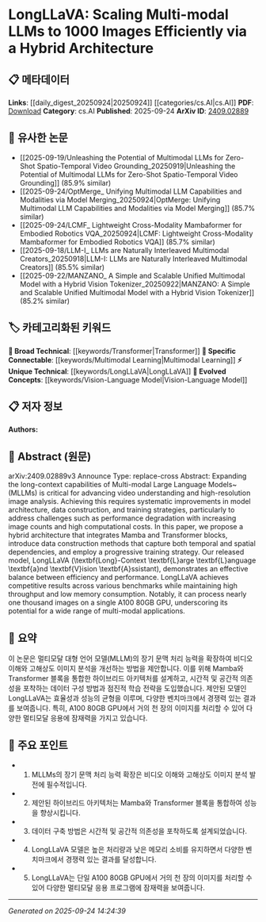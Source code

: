 <!-- KEYWORD_LINKING_METADATA:
{
  "processed_timestamp": "2025-09-24T14:24:39.924458",
  "vocabulary_version": "1.0",
  "selected_keywords": [
    "Multimodal Learning",
    "Transformer",
    "LongLLaVA",
    "Vision-Language Model"
  ],
  "rejected_keywords": [],
  "similarity_scores": {
    "Multimodal Learning": 0.8,
    "Transformer": 0.85,
    "LongLLaVA": 0.7,
    "Vision-Language Model": 0.75
  },
  "extraction_method": "AI_prompt_based",
  "budget_applied": true,
  "candidates_json": {
    "candidates": [
      {
        "surface": "Multi-modal Large Language Models",
        "canonical": "Multimodal Learning",
        "aliases": [
          "MLLMs"
        ],
        "category": "specific_connectable",
        "rationale": "Links to ongoing research in integrating multiple data types in AI models.",
        "novelty_score": 0.45,
        "connectivity_score": 0.85,
        "specificity_score": 0.7,
        "link_intent_score": 0.8
      },
      {
        "surface": "Transformer blocks",
        "canonical": "Transformer",
        "aliases": [],
        "category": "broad_technical",
        "rationale": "A foundational architecture in modern deep learning models.",
        "novelty_score": 0.3,
        "connectivity_score": 0.9,
        "specificity_score": 0.65,
        "link_intent_score": 0.85
      },
      {
        "surface": "LongLLaVA",
        "canonical": "LongLLaVA",
        "aliases": [
          "Long-Context Large Language and Vision Assistant"
        ],
        "category": "unique_technical",
        "rationale": "Represents a novel model architecture with specific capabilities in processing large image sets.",
        "novelty_score": 0.75,
        "connectivity_score": 0.65,
        "specificity_score": 0.85,
        "link_intent_score": 0.7
      },
      {
        "surface": "video understanding",
        "canonical": "Vision-Language Model",
        "aliases": [],
        "category": "evolved_concepts",
        "rationale": "Highlights the integration of vision and language for comprehensive media analysis.",
        "novelty_score": 0.5,
        "connectivity_score": 0.78,
        "specificity_score": 0.72,
        "link_intent_score": 0.75
      }
    ],
    "ban_list_suggestions": [
      "performance degradation",
      "high computational costs"
    ]
  },
  "decisions": [
    {
      "candidate_surface": "Multi-modal Large Language Models",
      "resolved_canonical": "Multimodal Learning",
      "decision": "linked",
      "scores": {
        "novelty": 0.45,
        "connectivity": 0.85,
        "specificity": 0.7,
        "link_intent": 0.8
      }
    },
    {
      "candidate_surface": "Transformer blocks",
      "resolved_canonical": "Transformer",
      "decision": "linked",
      "scores": {
        "novelty": 0.3,
        "connectivity": 0.9,
        "specificity": 0.65,
        "link_intent": 0.85
      }
    },
    {
      "candidate_surface": "LongLLaVA",
      "resolved_canonical": "LongLLaVA",
      "decision": "linked",
      "scores": {
        "novelty": 0.75,
        "connectivity": 0.65,
        "specificity": 0.85,
        "link_intent": 0.7
      }
    },
    {
      "candidate_surface": "video understanding",
      "resolved_canonical": "Vision-Language Model",
      "decision": "linked",
      "scores": {
        "novelty": 0.5,
        "connectivity": 0.78,
        "specificity": 0.72,
        "link_intent": 0.75
      }
    }
  ]
}
-->

# LongLLaVA: Scaling Multi-modal LLMs to 1000 Images Efficiently via a Hybrid Architecture

## 📋 메타데이터

**Links**: [[daily_digest_20250924|20250924]] [[categories/cs.AI|cs.AI]]
**PDF**: [Download](https://arxiv.org/pdf/2409.02889.pdf)
**Category**: cs.AI
**Published**: 2025-09-24
**ArXiv ID**: [2409.02889](https://arxiv.org/abs/2409.02889)

## 🔗 유사한 논문
- [[2025-09-19/Unleashing the Potential of Multimodal LLMs for Zero-Shot Spatio-Temporal Video Grounding_20250919|Unleashing the Potential of Multimodal LLMs for Zero-Shot Spatio-Temporal Video Grounding]] (85.9% similar)
- [[2025-09-24/OptMerge_ Unifying Multimodal LLM Capabilities and Modalities via Model Merging_20250924|OptMerge: Unifying Multimodal LLM Capabilities and Modalities via Model Merging]] (85.7% similar)
- [[2025-09-24/LCMF_ Lightweight Cross-Modality Mambaformer for Embodied Robotics VQA_20250924|LCMF: Lightweight Cross-Modality Mambaformer for Embodied Robotics VQA]] (85.7% similar)
- [[2025-09-18/LLM-I_ LLMs are Naturally Interleaved Multimodal Creators_20250918|LLM-I: LLMs are Naturally Interleaved Multimodal Creators]] (85.5% similar)
- [[2025-09-22/MANZANO_ A Simple and Scalable Unified Multimodal Model with a Hybrid Vision Tokenizer_20250922|MANZANO: A Simple and Scalable Unified Multimodal Model with a Hybrid Vision Tokenizer]] (85.2% similar)

## 🏷️ 카테고리화된 키워드
**🧠 Broad Technical**: [[keywords/Transformer|Transformer]]
**🔗 Specific Connectable**: [[keywords/Multimodal Learning|Multimodal Learning]]
**⚡ Unique Technical**: [[keywords/LongLLaVA|LongLLaVA]]
**🚀 Evolved Concepts**: [[keywords/Vision-Language Model|Vision-Language Model]]

## 📋 저자 정보

**Authors:** 

## 📄 Abstract (원문)

arXiv:2409.02889v3 Announce Type: replace-cross 
Abstract: Expanding the long-context capabilities of Multi-modal Large Language Models~(MLLMs) is critical for advancing video understanding and high-resolution image analysis. Achieving this requires systematic improvements in model architecture, data construction, and training strategies, particularly to address challenges such as performance degradation with increasing image counts and high computational costs. In this paper, we propose a hybrid architecture that integrates Mamba and Transformer blocks, introduce data construction methods that capture both temporal and spatial dependencies, and employ a progressive training strategy. Our released model, LongLLaVA (\textbf{Long}-Context \textbf{L}arge \textbf{L}anguage \textbf{a}nd \textbf{V}ision \textbf{A}ssistant), demonstrates an effective balance between efficiency and performance. LongLLaVA achieves competitive results across various benchmarks while maintaining high throughput and low memory consumption. Notably, it can process nearly one thousand images on a single A100 80GB GPU, underscoring its potential for a wide range of multi-modal applications.

## 📝 요약

이 논문은 멀티모달 대형 언어 모델(MLLM)의 장기 문맥 처리 능력을 확장하여 비디오 이해와 고해상도 이미지 분석을 개선하는 방법을 제안합니다. 이를 위해 Mamba와 Transformer 블록을 통합한 하이브리드 아키텍처를 설계하고, 시간적 및 공간적 의존성을 포착하는 데이터 구성 방법과 점진적 학습 전략을 도입했습니다. 제안된 모델인 LongLLaVA는 효율성과 성능의 균형을 이루며, 다양한 벤치마크에서 경쟁력 있는 결과를 보여줍니다. 특히, A100 80GB GPU에서 거의 천 장의 이미지를 처리할 수 있어 다양한 멀티모달 응용에 잠재력을 가지고 있습니다.

## 🎯 주요 포인트

- 1. MLLMs의 장기 문맥 처리 능력 확장은 비디오 이해와 고해상도 이미지 분석 발전에 필수적입니다.
- 2. 제안된 하이브리드 아키텍처는 Mamba와 Transformer 블록을 통합하여 성능을 향상시킵니다.
- 3. 데이터 구축 방법은 시간적 및 공간적 의존성을 포착하도록 설계되었습니다.
- 4. LongLLaVA 모델은 높은 처리량과 낮은 메모리 소비를 유지하면서 다양한 벤치마크에서 경쟁력 있는 결과를 달성합니다.
- 5. LongLLaVA는 단일 A100 80GB GPU에서 거의 천 장의 이미지를 처리할 수 있어 다양한 멀티모달 응용 프로그램에 잠재력을 보여줍니다.


---

*Generated on 2025-09-24 14:24:39*